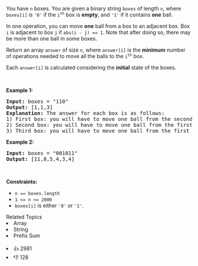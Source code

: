 <p>You have <code>n</code> boxes. You are given a binary string <code>boxes</code> of length <code>n</code>, where <code>boxes[i]</code> is <code>'0'</code> if the <code>i<sup>th</sup></code> box is <strong>empty</strong>, and <code>'1'</code> if it contains <strong>one</strong> ball.</p>

<p>In one operation, you can move <strong>one</strong> ball from a box to an adjacent box. Box <code>i</code> is adjacent to box <code>j</code> if <code>abs(i - j) == 1</code>. Note that after doing so, there may be more than one ball in some boxes.</p>

<p>Return an array <code>answer</code> of size <code>n</code>, where <code>answer[i]</code> is the <strong>minimum</strong> number of operations needed to move all the balls to the <code>i<sup>th</sup></code> box.</p>

<p>Each <code>answer[i]</code> is calculated considering the <strong>initial</strong> state of the boxes.</p>

<p>&nbsp;</p> 
<p><strong class="example">Example 1:</strong></p>

<pre>
<strong>Input:</strong> boxes = "110"
<strong>Output:</strong> [1,1,3]
<strong>Explanation:</strong> The answer for each box is as follows:
1) First box: you will have to move one ball from the second box to the first box in one operation.
2) Second box: you will have to move one ball from the first box to the second box in one operation.
3) Third box: you will have to move one ball from the first box to the third box in two operations, and move one ball from the second box to the third box in one operation.
</pre>

<p><strong class="example">Example 2:</strong></p>

<pre>
<strong>Input:</strong> boxes = "001011"
<strong>Output:</strong> [11,8,5,4,3,4]</pre>

<p>&nbsp;</p> 
<p><strong>Constraints:</strong></p>

<ul> 
 <li><code>n == boxes.length</code></li> 
 <li><code>1 &lt;= n &lt;= 2000</code></li> 
 <li><code>boxes[i]</code> is either <code>'0'</code> or <code>'1'</code>.</li> 
</ul>

<div><div>Related Topics</div><div><li>Array</li><li>String</li><li>Prefix Sum</li></div></div><br><div><li>👍 2981</li><li>👎 128</li></div>